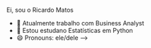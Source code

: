 Ei, sou o Ricardo Matos

- 🔭 Atualmente trabalho com Business Analyst 
- 🌱 Estou estudano Estatísticas em Python
- 😄 Pronouns: ele/dele
-->
